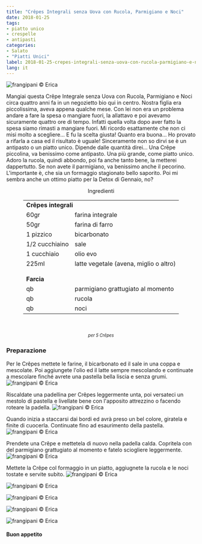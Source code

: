 ```yaml
---
title: "Crêpes Integrali senza Uova con Rucola, Parmigiano e Noci"
date: 2018-01-25
tags:
- piatto unico
- crespelle
- antipasti
categories:
- Salato
- "Piatti Unici"
label: 2018-01-25-crepes-integrali-senza-uova-con-rucola-parmigiano-e-noci
lang: it
---
```

![](header.jpg "frangipani © Erica")

Mangiai questa Crêpe Integrale senza Uova con Rucola, Parmigiano e Noci circa quattro anni fa in un negozietto bio qui in centro. Nostra figlia era piccolissima, aveva appena qualche mese. Con lei non era un problema andare a fare la spesa o mangiare fuori, la allattavo e poi avevamo sicuramente quattro ore di tempo. Infatti quella volta dopo aver fatto la spesa siamo rimasti a mangiare fuori. Mi ricordo esattamente che non ci misi molto a scegliere... E fu la scelta giusta! Quanto era buona... Ho provato a rifarla a casa ed il risultato è uguale! Sinceramente non so dirvi se è un antipasto o un piatto unico. Dipende dalle quantità direi... Una Crêpe piccolina, va benissimo come antipasto. Una più grande, come piatto unico. Adoro la rucola, quindi abbondo, poi fa anche tanto bene, la metterei dappertutto. Se non avete il parmigiano, va benissimo anche il pecorino. L'importante è, che sia un formaggio stagionato bello saporito. Poi mi sembra anche un ottimo piatto per la Detox di Gennaio, no?

<div id="wrapper" style="text-align: center">
  <div id="yourdiv" style="display: inline-block;">
    <div class="ingredients">
      <div class="ingredients-title">Ingredienti</div>
      <table>
        <tbody>
          <tr>
            <td colspan="2"><b>Crêpes integrali</b></td>
          </tr>
          <tr>
            <td>60gr</td>
            <td>farina integrale</td>
          </tr>
          <tr>
            <td>50gr</td>
            <td>farina di farro</td>
          </tr>
          <tr>
            <td>1 pizzico</td>
            <td>bicarbonato</td>
          </tr>
          <tr>
            <td>1/2 cucchiaino</td>
            <td>sale</td>
          </tr>
          <tr>
            <td>1 cucchiaio</td>
            <td>olio evo</td>
          </tr>
          <tr>
            <td>225ml</td>
            <td>latte vegetale (avena, miglio o altro)</td>
          </tr>
          <tr style="height: 15px;"></tr>
          <tr>          
            <td colspan="2"><b>Farcia</b></td>
          </tr>      
          <tr> 
            <td>qb</td>
            <td>parmigiano grattugiato al momento</td>
          </tr>
          <tr>
            <td>qb</td>
            <td>rucola</td>
          </tr>
          <tr>
            <td>qb</td>
            <td>noci</td>
          </tr>
        </tbody>
      </table>
      <br></br>
      <i class="pull-right" style="font-size: 80%;">per 5 Crêpes</i>
    </div>
  </div>
</div>


<h3>
  <font color="grey">
    <i class="fa-solid fa-gears"></i>
  </font> Preparazione
</h3>

Per le Crêpes mettete le farine, il bicarbonato ed il sale in una coppa e mescolate. Poi aggiungete l'olio ed il latte sempre mescolando e continuate a mescolare finché avrete una pastella bella liscia e senza grumi.
![](pastella.jpg "frangipani © Erica")

Riscaldate una padellina per Crêpes leggermente unta, poi versateci un mestolo di pastella e livellate bene con l'apposito attrezzino o facendo roteare la padella.
![](padella.jpg "frangipani © Erica")

Quando inizia a staccarsi dai bordi ed avrà preso un bel colore, giratela e finite di cuocerla. Continuate fino ad esaurimento della pastella.
![](crepes.jpg "frangipani © Erica")

Prendete una Crêpe e mettetela di nuovo nella padella calda. Copritela con del parmigiano grattugiato al momento e fatelo sciogliere leggermente. 
![](parmigiano.jpg "frangipani © Erica")

Mettete la Crêpe col formaggio in un piatto, aggiugnete la rucola e le noci tostate e servite subito.
![](risultato1.jpg "frangipani © Erica")

![](risultato2.jpg "frangipani © Erica")

![](risultato3.jpg "frangipani © Erica")

![](risultato4.jpg "frangipani © Erica")

![](risultato5.jpg "frangipani © Erica")

<h4>Buon appetito
  <font color="red">
    <i class="fa-regular fa-face-smile"></i>
  </font>
</h4>
